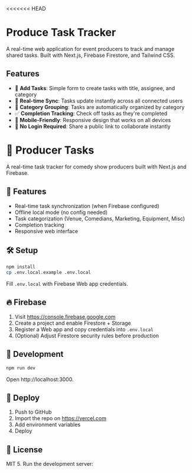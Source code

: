 <<<<<<< HEAD
# Produce Task Tracker

A real-time web application for event producers to track and manage shared tasks. Built with Next.js, Firebase Firestore, and Tailwind CSS.

## Features

- 📝 **Add Tasks**: Simple form to create tasks with title, assignee, and category
- 🔄 **Real-time Sync**: Tasks update instantly across all connected users
- 📂 **Category Grouping**: Tasks are automatically organized by category
- ✅ **Completion Tracking**: Check off tasks as they're completed
- 📱 **Mobile-Friendly**: Responsive design that works on all devices
- 🔗 **No Login Required**: Share a public link to collaborate instantly
# 🎤 Producer Tasks

A real-time task tracker for comedy show producers built with Next.js and Firebase.

## 🚀 Features

- Real-time task synchronization (when Firebase configured)
- Offline local mode (no config needed)
- Task categorization (Venue, Comedians, Marketing, Equipment, Misc)
- Completion tracking
- Responsive web interface

## 🛠️ Setup

```bash
npm install
cp .env.local.example .env.local
```

Fill `.env.local` with Firebase Web app credentials.

## 🔥 Firebase

1. Visit https://console.firebase.google.com
2. Create a project and enable Firestore + Storage
3. Register a Web app and copy credentials into `.env.local`
4. (Optional) Adjust Firestore security rules before production

## 🧪 Development

```bash
npm run dev
```

Open http://localhost:3000.

## 🚀 Deploy

1. Push to GitHub
2. Import the repo on https://vercel.com
3. Add environment variables
4. Deploy

## 📄 License

MIT
5. Run the development server:
